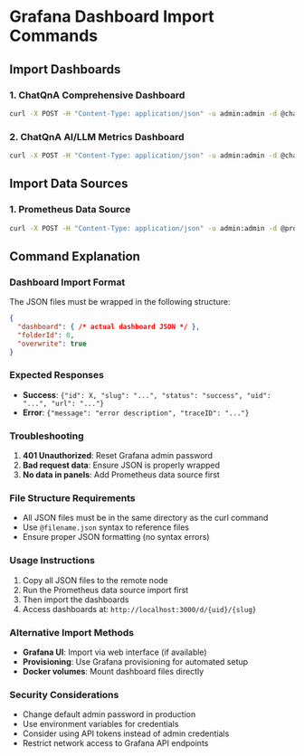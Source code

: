 # Grafana Dashboard Import Commands

## Import Dashboards

### 1. ChatQnA Comprehensive Dashboard
```bash
curl -X POST -H "Content-Type: application/json" -u admin:admin -d @chatqna_comprehensive_dashboard_import.json http://localhost:3000/api/dashboards/db
```

### 2. ChatQnA AI/LLM Metrics Dashboard
```bash
curl -X POST -H "Content-Type: application/json" -u admin:admin -d @chatqna_ai_metrics_dashboard_import.json http://localhost:3000/api/dashboards/db
```

## Import Data Sources

### 1. Prometheus Data Source
```bash
curl -X POST -H "Content-Type: application/json" -u admin:admin -d @prometheus_datasource.json http://localhost:3000/api/datasources
```

## Command Explanation

### Dashboard Import Format
The JSON files must be wrapped in the following structure:
```json
{
  "dashboard": { /* actual dashboard JSON */ },
  "folderId": 0,
  "overwrite": true
}
```

### Expected Responses
- **Success**: `{"id": X, "slug": "...", "status": "success", "uid": "...", "url": "..."}`
- **Error**: `{"message": "error description", "traceID": "..."}`

### Troubleshooting
1. **401 Unauthorized**: Reset Grafana admin password
2. **Bad request data**: Ensure JSON is properly wrapped
3. **No data in panels**: Add Prometheus data source first

### File Structure Requirements
- All JSON files must be in the same directory as the curl command
- Use `@filename.json` syntax to reference files
- Ensure proper JSON formatting (no syntax errors)

### Usage Instructions
1. Copy all JSON files to the remote node
2. Run the Prometheus data source import first
3. Then import the dashboards
4. Access dashboards at: `http://localhost:3000/d/{uid}/{slug}`

### Alternative Import Methods
- **Grafana UI**: Import via web interface (if available)
- **Provisioning**: Use Grafana provisioning for automated setup
- **Docker volumes**: Mount dashboard files directly

### Security Considerations
- Change default admin password in production
- Use environment variables for credentials
- Consider using API tokens instead of admin credentials
- Restrict network access to Grafana API endpoints
